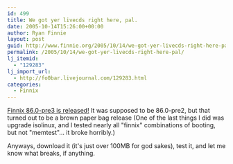 ```yaml
---
id: 499
title: We got yer livecds right here, pal.
date: 2005-10-14T15:26:00+00:00
author: Ryan Finnie
layout: post
guid: http://www.finnie.org/2005/10/14/we-got-yer-livecds-right-here-pal/
permalink: /2005/10/14/we-got-yer-livecds-right-here-pal/
lj_itemid:
  - "129283"
lj_import_url:
  - http://fo0bar.livejournal.com/129283.html
categories:
  - Finnix
---
```

[Finnix 86.0-pre3 is released!](http://www.finnix.org/) It was supposed to be 86.0-pre2, but that turned out to be a brown paper bag release (One of the last things I did was upgrade isolinux, and I tested nearly all "finnix" combinations of booting, but not "memtest"... it broke horribly.)

Anyways, download it (it's just over 100MB for god sakes), test it, and let me know what breaks, if anything.
